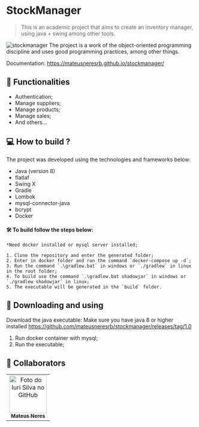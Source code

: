
# StockManager
> This is an academic project that aims to create an inventory manager, using java + swing among other tools.
>

<img src="https://i.imgur.com/naxaJo2.png" alt="stockmanager"/>
The project is a work of the object-oriented programming discipline and uses good programming practices, among other things.

Documentation: https://mateusneresrb.github.io/stockmanager/
## 📘 Functionalities
- Authentication;
- Manage suppliers;
- Manage products;
- Manage sales;
- And others...

## 💻 How to build ?

The project was developed using the technologies and frameworks below:

* Java (version 8)
* flatlaf
* Swing X
* Gradle
* Lombok
* mysql-connector-java
* bcrypt
* Docker

#### 🛠️ To build follow the steps below:
```
*Need docker installed or mysql server installed;

1. Clone the repository and enter the generated folder;
2. Enter in docker folder and run the command `docker-compose up -d`;
3. Run the command `.\gradlew.bat` in windows or `./gradlew` in linux in the root folder;
4. To build use the command `.\gradlew.bat shadowjar` in windows or `./gradlew shadowjar` in linux;
5. The executable will be generated in the `build` folder.
```

## 🚀 Downloading and using

Download the java executable:
Make sure you have java 8 or higher installed
https://github.com/mateusneresrb/stockmanager/releases/tag/1.0

1. Run docker container with mysql;
2. Run the executable;

## 🤝 Collaborators

<table>
  <tr>
    <td align="center">
      <a href="https://github.com/mateusneresrb">
        <img src="https://avatars.githubusercontent.com/u/52140952?v=4" width="100px;" alt="Foto do Iuri Silva no GitHub"/><br>
        <sub>
          <b>Mateus Neres</b>
        </sub>
      </a>
    </td>
  </tr>
</table>
